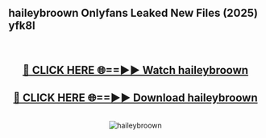 <h2>haileybroown Onlyfans Leaked New Files (2025) yfk8l</h2>
<br>
<div align="center">
<h2><a href="https://mediafiles.top/haileybroown&ref=git" rel="nofollow">🔴 CLICK HERE 🌐==►► Watch haileybroown</a></h2>
<h2><a href="https://mediafiles.top/haileybroown&ref=git" rel="nofollow">🔴 CLICK HERE 🌐==►► Download haileybroown</a></h2>
<br>
<a href="https://mediafiles.top/haileybroown&ref=git" rel="nofollow" data-target="animated-image.originalLink"><img src="https://i.ibb.co.com/xMMVF88/686577567.gif" alt="haileybroown" style="max-width: 100%; display: inline-block;" data-target="animated-image.originalImage"></a>
</div>
<br>
<br>